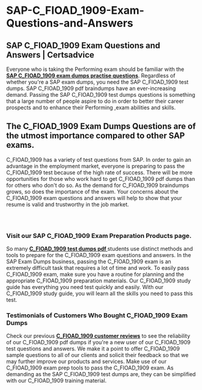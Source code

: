 # SAP-C_FIOAD_1909-Exam-Questions-and-Answers
<h2><strong>SAP C_FIOAD_1909 Exam Questions and Answers | Certsadvice</strong></h2> <p>Everyone who is taking the Performing exam should be familiar with the <a href="http://www.certsadvice.com/sap/c_fioad_1909-practice-questions"><strong>SAP C_FIOAD_1909 exam dumps practise questions</strong></a>. Regardless of whether you&#39;re a SAP exam dumps, you need the SAP C_FIOAD_1909 test dumps. SAP C_FIOAD_1909 pdf braindumps have an ever-increasing demand. Passing the SAP C_FIOAD_1909 test dumps questions is something that a large number of people aspire to do in order to better their career prospects and to enhance their Performing ,exam abilities and skills.</p> <h2><strong>The C_FIOAD_1909 Exam Dumps Questions are of the utmost importance compared to other SAP exams.</strong></h2> <p>C_FIOAD_1909 has a variety of test questions from SAP. In order to gain an advantage in the employment market, everyone is preparing to pass the C_FIOAD_1909 test because of the high rate of success. There will be more opportunities for those who work hard to get C_FIOAD_1909 pdf dumps than for others who don&#39;t do so. As the demand for C_FIOAD_1909 braindumps grows, so does the importance of the exam. Your concerns about the C_FIOAD_1909 exam questions and answers will help to show that your resume is valid and trustworthy in the job market.</p> <p><a href="http://www.certsadvice.com/sap/c_fioad_1909-practice-questions" style="display: block; padding: 1em 0; text-align: center; "><img alt="" src="https://1.bp.blogspot.com/-RUOr8Wn-CRk/YUYAxC8kcHI/AAAAAAAAAnw/F7BbdI3tw8QDj5z8iX0vQAioQzKiUxduwCLcBGAsYHQ/s0/unnamed.jpg" /></a></p> <h3><strong>Visit our SAP C_FIOAD_1909 Exam Preparation Products page.</strong></h3> <p>So many <a href="http://www.certsadvice.com/sap/c_fioad_1909-practice-questions"><strong>C_FIOAD_1909 test dumps pdf </strong></a>students use distinct methods and tools to prepare for the C_FIOAD_1909 exam questions and answers. In the SAP Exam Dumps business, passing the C_FIOAD_1909 exam is an extremely difficult task that requires a lot of time and work. To easily pass C_FIOAD_1909 exam, make sure you have a routine for planning and the appropriate C_FIOAD_1909 preparation materials. Our C_FIOAD_1909 study guide has everything you need test quickly and easily. With our C_FIOAD_1909 study guide, you will learn all the skills you need to pass this test.</p> <h3><strong>Testimonials of Customers Who Bought C_FIOAD_1909 Exam Dumps</strong></h3> <p>Check our previous <a href="http://www.certsadvice.com/sap/c_fioad_1909-practice-questions"><strong>C_FIOAD_1909 customer reviews</strong></a> to see the reliability of our C_FIOAD_1909 pdf dumps if you&#39;re a new user of our C_FIOAD_1909 test questions and answers. We make it a point to offer C_FIOAD_1909 sample questions to all of our clients and solicit their feedback so that we may further improve our products and services. Make use of our C_FIOAD_1909 exam prep tools to pass the C_FIOAD_1909 exam. As demanding as the SAP C_FIOAD_1909 test dumps are, they can be simplified with our C_FIOAD_1909 training material.</p>
